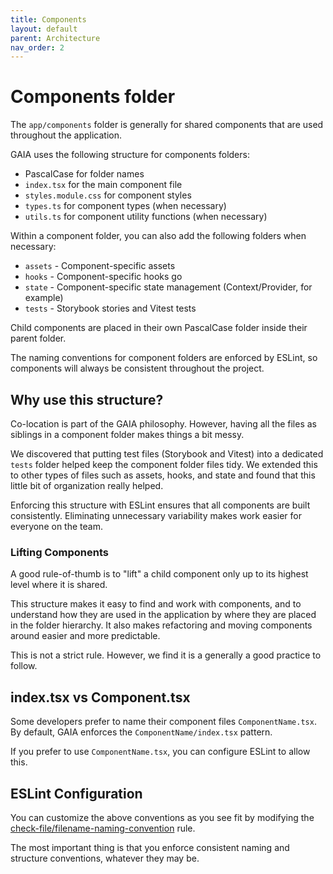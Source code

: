 ```yaml
---
title: Components
layout: default
parent: Architecture
nav_order: 2
---
```


# Components folder

The `app/components` folder is generally for shared components that are used throughout the application.

GAIA uses the following structure for components folders:

- PascalCase for folder names
- `index.tsx` for the main component file
- `styles.module.css` for component styles 
- `types.ts` for component types (when necessary)
- `utils.ts` for component utility functions (when necessary)

Within a component folder, you can also add the following folders when necessary:

- `assets` - Component-specific assets
- `hooks` - Component-specific hooks go
- `state` - Component-specific state management (Context/Provider, for example)
- `tests` - Storybook stories and Vitest tests

Child components are placed in their own PascalCase folder inside their parent folder.

The naming conventions for component folders are enforced by ESLint, so components will always be consistent throughout the project.

## Why use this structure?

Co-location is part of the GAIA philosophy. However, having all the files as siblings in a component folder makes things a bit messy.

We discovered that putting test files (Storybook and Vitest) into a dedicated `tests` folder helped keep the component folder files tidy. We extended this to other types of files such as assets, hooks, and state and found that this little bit of organization really helped.

Enforcing this structure with ESLint ensures that all components are built consistently. Eliminating unnecessary variability makes work easier for everyone on the team.

### Lifting Components
A good rule-of-thumb is to "lift" a child component only up to its highest level where it is shared.

This structure makes it easy to find and work with components, and to understand how they are used in the application by where they are placed in the folder hierarchy. It also makes refactoring and moving components around easier and more predictable.

This is not a strict rule. However, we find it is a generally a good practice to follow.

## index.tsx vs Component.tsx

Some developers prefer to name their component files `ComponentName.tsx`. By default, GAIA enforces the `ComponentName/index.tsx` pattern.

If you prefer to use `ComponentName.tsx`, you can configure ESLint to allow this.

## ESLint Configuration

You can customize the above conventions as you see fit by modifying the [check-file/filename-naming-convention](https://github.com/DukeLuo/eslint-plugin-check-file/blob/main/docs/rules/filename-naming-convention.md) rule.

The most important thing is that you enforce consistent naming and structure conventions, whatever they may be.
